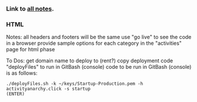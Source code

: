 ### Link to [all notes](/notes.md).

### HTML
Notes:
all headers and footers will be the same
use "go live" to see the code in a browser
provide sample options for each category in the "activities" page for html phase

To Dos:
get domain name to deploy to (rent?)
copy deployment code "deployFiles" to run in GitBash (console)
code to be run in GitBash (console) is as follows:

    ./deployFiles.sh -k ~/keys/Startup-Production.pem -h activityanarchy.click -s startup
    (ENTER)